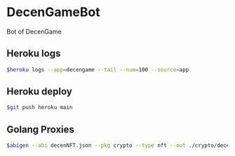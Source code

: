 # DecenGameBot

Bot of DecenGame

## Heroku logs

```bash
$heroku logs --app=decengame --tail --num=100 --source=app
```

## Heroku deploy

```bash
$git push heroku main
```

## Golang Proxies

```bash
$abigen --abi decenNFT.json --pkg crypto --type nft --out ./crypto/decennft.go 
```

